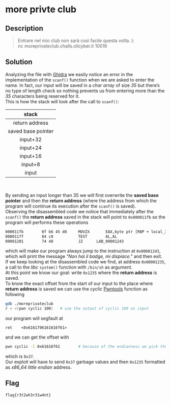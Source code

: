 # more privte club

## Description
> Entrare nel mio club non sarà così facile questa volta. ):<br>
nc moreprivateclub.challs.olicyber.it 10016

## Solution
Analyzing the file with [Ghidra](https://GitHub.com/NationalSecurityAgency/Ghidra) we easily notice an error in the implementation of the `scanf()` function when we are asked to enter the name.
In fact, our input will be saved in a *char array* of size *35* but there’s no type of length check so nothing prevents us from entering more than the *35* characters being reserved for it.
<br>
This is how the stack will look after the call to `scanf()`:

|stack|
|:---:|
| return address|
| saved base pointer|
| input+32|
| input+24|
| input+16|
| input+8|
|input|
<br>

By sending an input longer than 35 we will first overwrite the **saved base pointer** and then the **return address** (where the address from which the program will continue its execution after the `scanf()` is saved).
<br>
Observing the disassembled code we notice that immediately after the `scanf()` the **return address** saved in the stack will point to `0x000011fb` so the program will performs these operations
```bash
000011fb		0f b6 45 d0		MOVZX		EAX,byte ptr [RBP + local_38]
000011ff		84 c0			TEST		AL,AL
00001201		74 40			JZ		LAB_00001243
```
which will make our program always jump to the instruction at `0x00001243`, which will print the message *"Non hai il badge, mi dispiace."* and then exit.
If we keep looking at the disassembled code we find, at address `0x00001235`, a call to the *libc* `system()` function with `/bin/sh` as argument.
<br>
At this point we know our goal: write `0x1235` where the **return address** is saved.<br>
To know the exact offset from the start of our input to the place where **return address** is saved we can use the *cyclic* [Pwntools](https://github.com/gallopsled/pwntools) function as following
```bash
gdb ./moreprivateclub
r < <(pwn cyclic 100)   # use the output of cyclic 100 as input
```
our program will segfault at
```
ret    <0x6161706161616f61>
```
and we can get the offset with
```bash
pwn cyclic -l 0x61616f61        # because of the endianness we pick the last 8 bytes
```
which is `0x37`.
<br>
Our exploit will have to send `0x37` garbage values and then `0x1235` formatted as *x86_64 little endian* address.
## Flag
`flag{r3t2wh3r31w4nt}`
